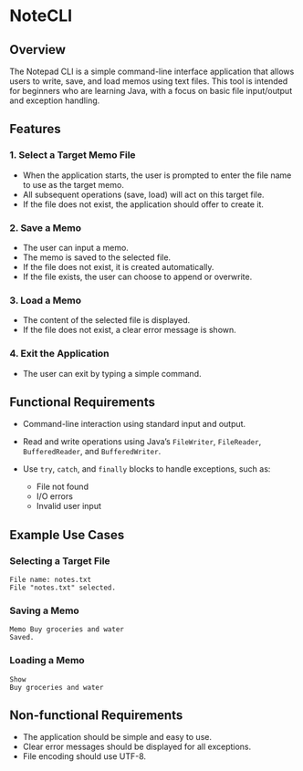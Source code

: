 # NoteCLI

## Overview

The Notepad CLI is a simple command-line interface application that allows users to write, save, and load memos using text files.
This tool is intended for beginners who are learning Java, with a focus on basic file input/output and exception handling.

## Features

### 1. Select a Target Memo File

- When the application starts, the user is prompted to enter the file name to use as the target memo.
- All subsequent operations (save, load) will act on this target file.
- If the file does not exist, the application should offer to create it.

### 2. Save a Memo

- The user can input a memo.
- The memo is saved to the selected file.
- If the file does not exist, it is created automatically.
- If the file exists, the user can choose to append or overwrite.

### 3. Load a Memo

- The content of the selected file is displayed.
- If the file does not exist, a clear error message is shown.

### 4. Exit the Application

- The user can exit by typing a simple command.

## Functional Requirements

- Command-line interaction using standard input and output.
- Read and write operations using Java’s `FileWriter`, `FileReader`, `BufferedReader`, and `BufferedWriter`.
- Use `try`, `catch`, and `finally` blocks to handle exceptions, such as:

  - File not found
  - I/O errors
  - Invalid user input

## Example Use Cases

### Selecting a Target File

```
File name: notes.txt
File "notes.txt" selected.
```

### Saving a Memo

```
Memo Buy groceries and water
Saved.
```

### Loading a Memo

```
Show
Buy groceries and water
```

## Non-functional Requirements

- The application should be simple and easy to use.
- Clear error messages should be displayed for all exceptions.
- File encoding should use UTF-8.
